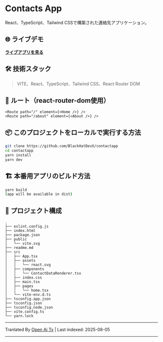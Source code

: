 # Contacts App

React、TypeScript、Tailwind CSSで構築された連絡先アプリケーション。

## 🌐 ライブデモ

**[ライブアプリを見る](https://contactapp-pi.vercel.app/)**

## 🛠️ 技術スタック

> VITE、React、TypeScript、Tailwind CSS、React Router DOM

## 🚀 ルート（react-router-dom使用）

```
<Route path="/" element={<Home />} />
<Route path="/about" element={<About />} />
```

## 📦 このプロジェクトをローカルで実行する方法

```bash
git clone https://github.com/BlackHatDevX/contactapp
cd contactapp
yarn install
yarn dev
```

## 🏗️ 本番用アプリのビルド方法

```bash
yarn build
(app will be available in dist)
```

## 📁 プロジェクト構成

```
.
├── eslint.config.js
├── index.html
├── package.json
├── public
│   └── vite.svg
├── readme.md
├── src
│   ├── App.tsx
│   ├── assets
│   │   └── react.svg
│   ├── components
│   │   └── ContactDataRenderer.tsx
│   ├── index.css
│   ├── main.tsx
│   ├── pages
│   │   └── home.tsx
│   └── vite-env.d.ts
├── tsconfig.app.json
├── tsconfig.json
├── tsconfig.node.json
├── vite.config.ts
└── yarn.lock
```


---

Tranlated By [Open Ai Tx](https://github.com/OpenAiTx/OpenAiTx) | Last indexed: 2025-08-05

---